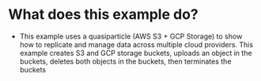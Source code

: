 # What does this example do?
- This example uses a quasiparticle (AWS S3 + GCP Storage) to show how to replicate and manage data across multiple cloud providers. This example creates S3 and GCP storage buckets, uploads an object in the buckets, deletes both objects in the buckets, then terminates the buckets